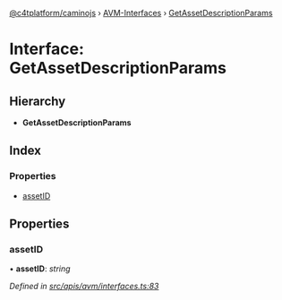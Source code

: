 [@c4tplatform/caminojs](../README.md) › [AVM-Interfaces](../modules/avm_interfaces.md) › [GetAssetDescriptionParams](avm_interfaces.getassetdescriptionparams.md)

# Interface: GetAssetDescriptionParams

## Hierarchy

* **GetAssetDescriptionParams**

## Index

### Properties

* [assetID](avm_interfaces.getassetdescriptionparams.md#assetid)

## Properties

###  assetID

• **assetID**: *string*

*Defined in [src/apis/avm/interfaces.ts:83](https://github.com/chain4travel/caminojs/blob/8077d740/src/apis/avm/interfaces.ts#L83)*
